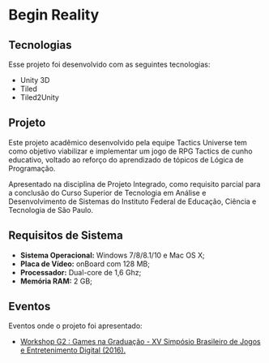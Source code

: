 # Begin Reality

## Tecnologias
Esse projeto foi desenvolvido com as seguintes tecnologias:
- Unity 3D
- Tiled
- Tiled2Unity

## Projeto
Este projeto acadêmico desenvolvido pela equipe Tactics Universe tem como objetivo viabilizar e implementar um jogo de RPG Tactics de cunho educativo, voltado ao reforço do aprendizado de tópicos de Lógica de Programação.

Apresentado na disciplina de Projeto Integrado, como requisito parcial para a conclusão do Curso Superior de Tecnologia em Análise e Desenvolvimento de Sistemas do Instituto Federal de Educação, Ciência e Tecnologia de São Paulo. 

## Requisitos de Sistema
- **Sistema Operacional:** Windows 7/8/8.1/10 e Mac OS X; 
- **Placa de Vídeo:** onBoard com 128 MB; 
- **Processador:** Dual-core de 1,6 Ghz; 
- **Memória RAM:** 2 GB; 

## Eventos 
Eventos onde o projeto foi apresentado:
- [Workshop G2 : Games na Graduação - XV Simpósio Brasileiro de Jogos e Entretenimento Digital (2016).](http://www.sbgames.org/sbgames2016/atividade/wtg/)
